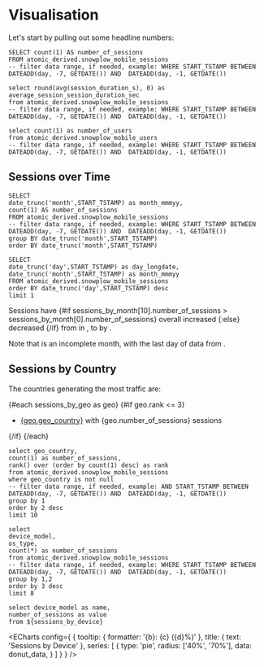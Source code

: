 <script>
  import Code from '$lib/Code.svelte';
  import Footer from '$lib/Footer.svelte';
  // import mapJSON from "$lib/map.json.js";
  // import * as echarts from "echarts";  
  // echarts.registerMap("world", mapJSON)
</script>

<link rel="stylesheet" href="theme-custom.css">

# Visualisation

Let's start by pulling out some headline numbers:

```number_of_sessions
SELECT count(1) AS number_of_sessions
FROM atomic_derived.snowplow_mobile_sessions
-- filter data range, if needed, example: WHERE START_TSTAMP BETWEEN DATEADD(day, -7, GETDATE()) AND  DATEADD(day, -1, GETDATE())
```

```avg_duration
select round(avg(session_duration_s), 0) as average_session_session_duration_sec
from atomic_derived.snowplow_mobile_sessions
-- filter data range, if needed, example: WHERE START_TSTAMP BETWEEN DATEADD(day, -7, GETDATE()) AND  DATEADD(day, -1, GETDATE())
```

```number_of_users
select count(1) as number_of_users
from atomic_derived.snowplow_mobile_users
-- filter data range, if needed, example: WHERE START_TSTAMP BETWEEN DATEADD(day, -7, GETDATE()) AND  DATEADD(day, -1, GETDATE())
```
<BigValue data={number_of_sessions} value=number_of_sessions />
<BigValue data={avg_duration} value=average_session_session_duration_sec title="Avg Session Duration"/>
<BigValue data={number_of_users} value=number_of_users/>

## Sessions over Time


```sessions_by_month
SELECT 
date_trunc('month',START_TSTAMP) as month_mmmyy, 
count(1) AS number_of_sessions
FROM atomic_derived.snowplow_mobile_sessions
-- filter data range, if needed, example: WHERE START_TSTAMP BETWEEN DATEADD(day, -7, GETDATE()) AND  DATEADD(day, -1, GETDATE())
group BY date_trunc('month',START_TSTAMP)
order BY date_trunc('month',START_TSTAMP)
```

```last_day
SELECT
date_trunc('day',START_TSTAMP) as day_longdate,
date_trunc('month',START_TSTAMP) as month_mmmyy
FROM atomic_derived.snowplow_mobile_sessions
order BY date_trunc('day',START_TSTAMP) desc
limit 1
```


Sessions have {#if sessions_by_month[10].number_of_sessions > sessions_by_month[0].number_of_sessions} overall increased {:else} decreased {/if} from **<Value data={sessions_by_month} column=number_of_sessions />** in <Value data={sessions_by_month} column=month_mmmyy />, to **<Value data={sessions_by_month} column=number_of_sessions row=11/>** by <Value data={sessions_by_month} column=month_mmmyy row=11/>.

Note that <Value data={last_day} column=month_mmmyy /> is an incomplete month, with the last day of data from <Value data={last_day} column=day_longdate />.

<AreaChart 
    data={sessions_by_month} 
    title="Monthly Sessions"
/>


## Sessions by Country

The countries generating the most traffic are:


{#each sessions_by_geo as geo}
{#if geo.rank <= 3}
- [{geo.geo_country}](countries/{geo.geo_country}) with {geo.number_of_sessions} sessions

{/if}
{/each}




```sessions_by_geo
select geo_country, 
count(1) as number_of_sessions,
rank() over (order by count(1) desc) as rank
from atomic_derived.snowplow_mobile_sessions
where geo_country is not null
-- filter data range, if needed, example: AND START_TSTAMP BETWEEN DATEADD(day, -7, GETDATE()) AND  DATEADD(day, -1, GETDATE())
group by 1
order by 2 desc
limit 10
```

<BarChart 
    data={sessions_by_geo} 
    title="Sessions by Country (Top 10)"
    x="geo_country"
    y="number_of_sessions"  
/>


```sessions_by_device
select 
device_model, 
os_type,
count(*) as number_of_sessions
from atomic_derived.snowplow_mobile_sessions
-- filter data range, if needed, example: WHERE START_TSTAMP BETWEEN DATEADD(day, -7, GETDATE()) AND  DATEADD(day, -1, GETDATE())
group by 1,2
order by 3 desc
limit 8
```

```donut_data
select device_model as name, 
number_of_sessions as value
from ${sessions_by_device}
```

<ECharts config={
    {
      tooltip: {
            formatter: '{b}: {c} ({d}%)'
        },
      title: {
        text: 'Sessions by Device'
      },
      series: [
        {
          type: 'pie',
          radius: ['40%', '70%'],
          data: donut_data,
        }
      ]
      }
    }
/>

<Footer prev="2._explore_data"/>

<style>
  ul {
    margin: 0;
  }
</style>